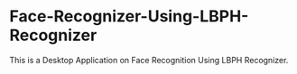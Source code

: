# Face-Recognizer-Using-LBPH-Recognizer

This is a Desktop Application on Face Recognition Using LBPH Recognizer.


